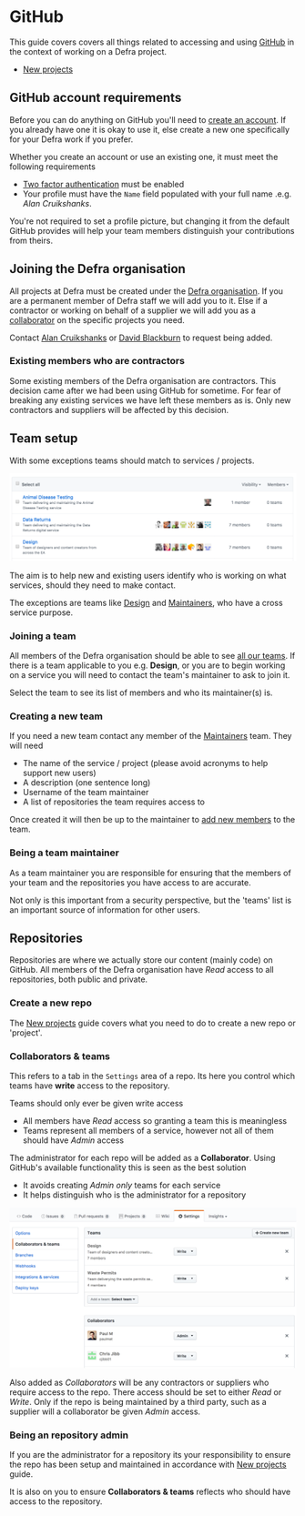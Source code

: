 # GitHub

This guide covers covers all things related to accessing and using [GitHub](https://github.com) in the context of working on a Defra project.

- [New projects](new_projects.md)

## GitHub account requirements

Before you can do anything on GitHub you'll need to [create an account](https://github.com/join). If you already have one it is okay to use it, else create a new one specifically for your Defra work if you prefer.

Whether you create an account or use an existing one, it must meet the following requirements

- [Two factor authentication](https://help.github.com/articles/about-two-factor-authentication/) must be enabled
- Your profile must have the `Name` field populated with your full name .e.g. *Alan Cruikshanks*.

You're not required to set a profile picture, but changing it from the default GitHub provides will help your team members distinguish your contributions from theirs.

## Joining the Defra organisation

All projects at Defra must be created under the [Defra organisation](https://github.com/DEFRA). If you are a permanent member of Defra staff we will add you to it. Else if a contractor or working on behalf of a supplier we will add you as a [collaborator](https://help.github.com/articles/adding-outside-collaborators-to-repositories-in-your-organization/) on the specific projects you need.

Contact [Alan Cruikshanks](https://github.com/Cruikshanks) or [David Blackburn](https://github.com/davidblackburn) to request being added.

### Existing members who are contractors

Some existing members of the Defra organisation are contractors. This decision came after we had been using GitHub for sometime. For fear of breaking any existing services we have left these members as is. Only new contractors and suppliers will be affected by this decision.

## Team setup

With some exceptions teams should match to services / projects.

<img src="teams.png" alt="Organisation teams" style="width: 600px;"/>

The aim is to help new and existing users identify who is working on what services, should they need to make contact.

The exceptions are teams like [Design](https://github.com/orgs/DEFRA/teams/design/members) and [Maintainers](https://github.com/orgs/DEFRA/teams/maintainers/members), who have a cross service purpose.

### Joining a team

All members of the Defra organisation should be able to see [all our teams](https://github.com/orgs/DEFRA/teams). If there is a team applicable to you e.g. **Design**, or you are to begin working on a service you will need to contact the team's maintainer to ask to join it.

Select the team to see its list of members and who its maintainer(s) is.

### Creating a new team

If you need a new team contact any member of the [Maintainers](https://github.com/orgs/DEFRA/teams/maintainers/members) team. They will need

- The name of the service / project (please avoid acronyms to help support new users)
- A description (one sentence long)
- Username of the team maintainer
- A list of repositories the team requires access to

Once created it will then be up to the maintainer to [add new members](https://help.github.com/articles/adding-organization-members-to-a-team/) to the team.

### Being a team maintainer

As a team maintainer you are responsible for ensuring that the members of your team and the repositories you have access to are accurate.

Not only is this important from a security perspective, but the 'teams' list is an important source of information for other users.

## Repositories

Repositories are where we actually store our content (mainly code) on GitHub. All members of the Defra organisation have *Read* access to all repositories, both public and private.

### Create a new repo

The [New projects](new_projects.md) guide covers what you need to do to create a new repo or 'project'.

### Collaborators & teams

This refers to a tab in the `Settings` area of a repo. Its here you control which teams have **write** access to the repository.

Teams should only ever be given write access

- All members have *Read* access so granting a team this is meaningless
- Teams represent all members of a service, however not all of them should have *Admin* access

The administrator for each repo will be added as a **Collaborator**. Using GitHub's available functionality this is seen as the best solution

- It avoids creating *Admin only* teams for each service
- It helps distinguish who is the administrator for a repository

<img src="collaborators_teams.png" alt="Collaborators & teams" style="width: 600px;"/>

Also added as *Collaborators* will be any contractors or suppliers who require access to the repo. There access should be set to either *Read* or *Write*. Only if the repo is being maintained by a third party, such as a supplier will a collaborator be given *Admin* access.

### Being an repository admin

If you are the administrator for a repository its your responsibility to ensure the repo has been setup and maintained in accordance with [New projects](new_projects.md) guide.

It is also on you to ensure **Collaborators & teams** reflects who should have access to the repository.
